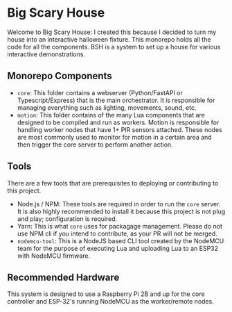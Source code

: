 # Big Scary House
Welcome to Big Scary House: I created this because I decided to turn my house into an interactive halloween fixture. This monorepo holds all the code for all the components. BSH is a system to set up a house for various interactive demonstrations.

## Monorepo Components
- `core`: This folder contains a webserver (Python/FastAPI or Typescript/Express) that is the main orchestrator. It is responsible for managing everything such as lighting, movements, sound, etc.
- `motion`: This folder contains of the many Lua components that are designed to be compiled and run as workers. Motion is responsible for handling worker nodes that have 1+ PIR sensors attached. These nodes are most commonly used to monitor for motion in a certain area and then trigger the core server to perform another action.

## Tools
There are a few tools that are prerequisites to deploying or contributing to this project. 
- Node.js / NPM: These tools are required in order to run the `core` server. It is also highly recommended to install it because this project is not plug and play; configuration is required.
- Yarn: This is what `core` uses for packagage management. Please do not use NPM cli if you intend to contribute, as your PR will not be merged.
- `nodemcu-tool`: This is a NodeJS based CLI tool created by the NodeMCU team for the purpose of executing Lua and uploading Lua to an ESP32 with NodeMCU firmware.

## Recommended Hardware
This system is designed to use a Raspberry Pi 2B and up for the core controller and ESP-32's running NodeMCU as the worker/remote nodes. 